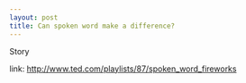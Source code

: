 ```yaml
---
layout: post
title: Can spoken word make a difference?
---
```


Story

link: 
http://www.ted.com/playlists/87/spoken_word_fireworks
